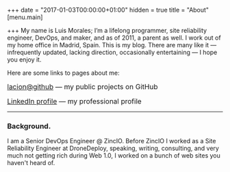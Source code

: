 +++
date = "2017-01-03T00:00:00+01:00"
hidden = true
title = "About"
[menu.main]

+++
My name is Luis Morales; I’m a lifelong programmer, site reliability engineer, DevOps, and maker, and as of 2011, a parent as well. I work out of my home office in Madrid, Spain. This is my blog. There are many like it — infrequently updated, lacking direction, occasionally entertaining — I hope you enjoy it.

Here are some links to pages about me:

<a href="https://github.com/lacion" style="font-size: 1rem; background-color: rgb(255, 255, 255);">lacion@github</a><span style="font-size: 1rem;"> — my public projects on GitHub</span>

<a href="https://www.linkedin.com/in/luismmorales/" style="font-size: 1rem; background-color: rgb(255, 255, 255);">LinkedIn profile</a><span style="font-size: 1rem;"> — my professional profile</span>

<hr>

### Background.

I am a Senior DevOps Engineer @ ZincIO. Before ZincIO I worked as a Site Reliability Engineer at DroneDeploy, speaking, writing, consulting, and very much not getting rich during Web 1.0, I worked on a bunch of web sites you haven't heard of.